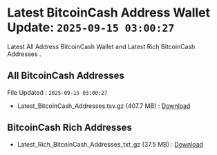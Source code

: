 # Latest BitcoinCash Address Wallet Update: `2025-09-15 03:00:27`

Latest All Address BitcoinCash Wallet and Latest Rich BitcoinCash Addresses .

## All BitcoinCash Addresses

File Updated : `2025-09-15 03:00:27`

- Latest_BitcoinCash_Addresses.tsv.gz (407.7 MB) : [Download](https://github.com/Pymmdrza/Rich-Address-Wallet/releases/tag/BitcoinCash)

## BitcoinCash Rich Addresses

- Latest_Rich_BitcoinCash_Addresses_txt_gz (37.5 MB) : [Download](https://github.com/Pymmdrza/Rich-Address-Wallet/releases/tag/BitcoinCash)
